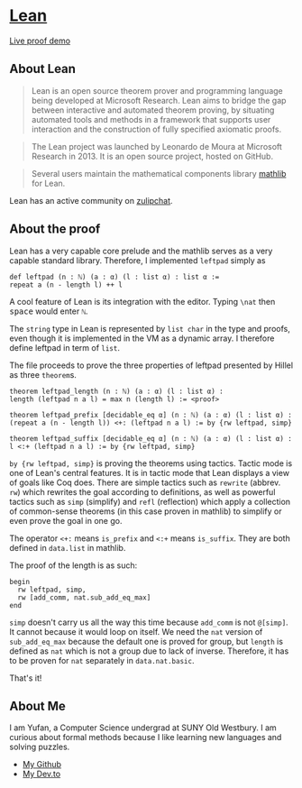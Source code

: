 # [Lean](https://leanprover.github.io)

[Live proof demo][lpd]

[lpd]: https://leanprover.github.io/live/latest/#code=import%20data.nat.basic%0Aimport%20data.list%0Aopen%20list%0A%0Auniverses%20u%0Avariables%20%7B%CE%B1%20:%20Type%20u%7D%0A%0Adef%20leftpad%20(n%20:%20%E2%84%95)%20(a%20:%20%CE%B1)%20(l%20:%20list%20%CE%B1)%20:%20list%20%CE%B1%20:=%0Arepeat%20a%20(n%20-%20length%20l)%20++%20l%0A%0A#eval%20list.as_string%20(leftpad%205%20'b'%20(string.to_list%20%22ac%22))%0A%0Atheorem%20leftpad_length%20(n%20:%20%E2%84%95)%20(a%20:%20%CE%B1)%20(l%20:%20list%20%CE%B1)%20:%20%0Alength%20(leftpad%20n%20a%20l)%20=%20max%20n%20(length%20l)%20:=%0Abegin%0A%20%20rw%20leftpad,%20simp,%0A%20%20rw%20%5Badd_comm,%20nat.sub_add_eq_max%5D%0Aend%0A%0Atheorem%20leftpad_prefix%20%5Bdecidable_eq%20%CE%B1%5D%20(n%20:%20%E2%84%95)%20(a%20:%20%CE%B1)%20(l%20:%20list%20%CE%B1)%20:%0A(repeat%20a%20(n%20-%20length%20l))%20%3C+:%20(leftpad%20n%20a%20l)%20:=%20by%20%7Brw%20leftpad,%20simp%7D%0A%0Atheorem%20leftpad_suffix%20%5Bdecidable_eq%20%CE%B1%5D%20(n%20:%20%E2%84%95)%20(a%20:%20%CE%B1)%20(l%20:%20list%20%CE%B1)%20:%0Al%20%3C:+%20(leftpad%20n%20a%20l)%20:=%20by%20%7Brw%20leftpad,%20simp%7D

## About Lean

> Lean is an open source theorem prover and programming language being developed at Microsoft Research. 
> Lean aims to bridge the gap between interactive and automated theorem proving, by situating automated 
> tools and methods in a framework that supports user interaction and the construction of fully 
> specified axiomatic proofs.

> The Lean project was launched by Leonardo de Moura at Microsoft Research in 2013. It is an open source
> project, hosted on GitHub.

> Several users maintain the mathematical components library [mathlib] for Lean.

[mathlib]: https://github.com/leanprover-community/mathlib

Lean has an active community on [zulipchat](https://leanprover.zulipchat.com).

## About the proof

Lean has a very capable core prelude and the mathlib serves as a very capable standard library. 
Therefore, I implemented `leftpad` simply as

```lean
def leftpad (n : ℕ) (a : α) (l : list α) : list α :=
repeat a (n - length l) ++ l
```

A cool feature of Lean is its integration with the editor. Typing `\nat` then <kbd>space</kbd> would enter `ℕ`.

The `string` type in Lean is represented by `list char` in the type and proofs, even though it is implemented 
in the VM as a dynamic array. I therefore define leftpad in term of `list`.

The file proceeds to prove the three properties of leftpad presented by Hillel as three `theorem`s.

```lean
theorem leftpad_length (n : ℕ) (a : α) (l : list α) : 
length (leftpad n a l) = max n (length l) := <proof>

theorem leftpad_prefix [decidable_eq α] (n : ℕ) (a : α) (l : list α) :
(repeat a (n - length l)) <+: (leftpad n a l) := by {rw leftpad, simp}

theorem leftpad_suffix [decidable_eq α] (n : ℕ) (a : α) (l : list α) :
l <:+ (leftpad n a l) := by {rw leftpad, simp}
```

`by {rw leftpad, simp}` is proving the theorems using tactics. 
Tactic mode is one of Lean's central features. 
It is in tactic mode that Lean displays a view of goals like Coq does. 
There are simple tactics such as `rewrite` (abbrev. `rw`) which rewrites the goal according to definitions, 
as well as powerful tactics such as `simp` (simplify) and `refl` (reflection) which apply a collection of 
common-sense theorems (in this case proven in mathlib) to simplify or even prove the goal in one go.

The operator `<+:` means `is_prefix` and `<:+` means `is_suffix`. 
They are both defined in `data.list` in mathlib.

The proof of the length is as such:

```lean
begin
  rw leftpad, simp,
  rw [add_comm, nat.sub_add_eq_max]
end
```

`simp` doesn't carry us all the way this time because `add_comm` is not `@[simp]`.
It cannot because it would loop on itself.
We need the `nat` version of `sub_add_eq_max` because the default one is proved for group, 
but `length` is defined as `nat` which is not a group due to lack of inverse.
Therefore, it has to be proven for `nat` separately in `data.nat.basic`.

That's it!

## About Me

I am Yufan, a Computer Science undergrad at SUNY Old Westbury.
I am curious about formal methods because I like learning new languages and solving puzzles.

* [My Github](https://github.com/louy2)
* [My Dev.to](https://dev.to/louy2)
